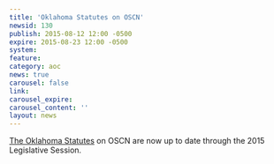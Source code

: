 ```yaml
---
title: 'Oklahoma Statutes on OSCN'
newsid: 130
publish: 2015-08-12 12:00 -0500
expire: 2015-08-23 12:00 -0500
system: 
feature: 
category: aoc
news: true
carousel: false
link: 
carousel_expire: 
carousel_content: ''
layout: news
---
```

<p><a href="http://www.oscn.net/applications/oscn/index.asp?ftdb=STOKST&amp;level=1" target="_blank">The Oklahoma Statutes</a> on OSCN are now up to date through the 2015 Legislative Session.</p><br />